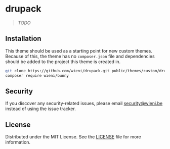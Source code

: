 drupack
======================

> _TODO_

## Installation
This theme should be used as a starting point for new custom themes. 
Because of this, the theme has no `composer.json` file and dependencies 
should be added to the project this theme is created in.

```bash
git clone https://github.com/wieni/drupack.git public/themes/custom/drupack
composer require wieni/bunny
```

## Security
If you discover any security-related issues, please email
[security@wieni.be](mailto:security@wieni.be) instead of using the issue
tracker.

## License
Distributed under the MIT License. See the [LICENSE](LICENSE.md) file
for more information.
